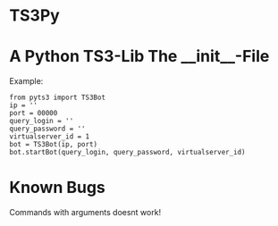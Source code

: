 TS3Py
=====

A Python TS3-Lib
The \_\_init\_\_-File
=====================
Example:
  
    from pyts3 import TS3Bot  
    ip = ''
    port = 00000
    query_login = ''
    query_password = ''
    virtualserver_id = 1
    bot = TS3Bot(ip, port)
    bot.startBot(query_login, query_password, virtualserver_id)
    
Known Bugs
==========
Commands with arguments doesnt work!
